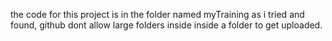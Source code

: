 the code for this project is in the folder named myTraining 
as i tried and found, github dont allow large folders inside inside a folder to get uploaded.